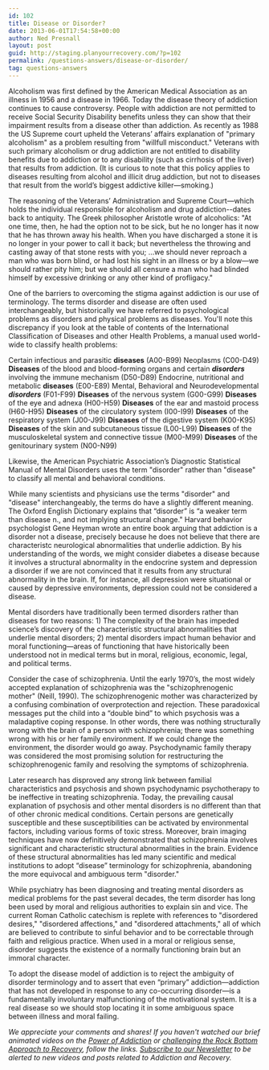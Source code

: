 ```yaml
---
id: 102
title: Disease or Disorder?
date: 2013-06-01T17:54:58+00:00
author: Ned Presnall
layout: post
guid: http://staging.planyourrecovery.com/?p=102
permalink: /questions-answers/disease-or-disorder/
tag: questions-answers
---
```

Alcoholism was first defined by the American Medical Association as an illness in 1956 and a disease in 1966. Today the disease theory of addiction continues to cause controversy. People with addiction are not permitted to receive Social Security Disability benefits unless they can show that their impairment results from a disease other than addiction. As recently as 1988 the US Supreme court upheld the Veterans’ affairs explanation of "primary alcoholism" as a problem resulting from "willfull misconduct." Veterans with such primary alcoholism or drug addiction are not entitled to disability benefits due to addiction or to any disability (such as cirrhosis of the liver) that results from addiction. (It is curious to note that this policy applies to diseases resulting from alcohol and illicit drug addiction, but not to diseases that result from the world’s biggest addictive killer—smoking.) <!--more--> 

The reasoning of the Veterans’ Administration and Supreme Court—which holds the individual responsible for alcoholism and drug addiction--dates back to antiquity. The Greek philosopher Aristotle wrote of alcoholics: "At one time, then, he had the option not to be sick, but he no longer has it now that he has thrown away his health. When you have discharged a stone it is no longer in your power to call it back; but nevertheless the throwing and casting away of that stone rests with you; …we should never reproach a man who was born blind, or had lost his sight in an illness or by a blow—we should rather pity him; but we should all censure a man who had blinded himself by excessive drinking or any other kind of profligacy."

One of the barriers to overcoming the stigma against addiction is our use of terminology. The terms disorder and disease are often used interchangeably, but historically we have referred to psychological problems as disorders and physical problems as diseases. You'll note this discrepancy if you look at the table of contents of the International Classification of Diseases and other Health Problems, a manual used world-wide to classify health problems:

Certain infectious and parasitic **diseases** (A00-B99)
Neoplasms (C00-D49)
**Diseases** of the blood and blood-forming organs and certain _**disorders**_ involving the immune mechanism (D50-D89)
Endocrine, nutritional and metabolic **diseases** (E00-E89)
Mental, Behavioral and Neurodevelopmental _**disorders**_ (F01-F99)
**Diseases** of the nervous system (G00-G99)
**Diseases** of the eye and adnexa (H00-H59)
**Diseases** of the ear and mastoid process (H60-H95)
**Diseases** of the circulatory system (I00-I99)
**Diseases** of the respiratory system (J00-J99)
**Diseases** of the digestive system (K00-K95)
**Diseases** of the skin and subcutaneous tissue (L00-L99)
**Diseases** of the musculoskeletal system and connective tissue (M00-M99)
**Diseases** of the genitourinary system (N00-N99)

Likewise, the American Psychiatric Association’s Diagnostic Statistical Manual of Mental Disorders uses the term "disorder" rather than "disease" to classify all mental and behavioral conditions.

While many scientists and physicians use the terms "disorder" and "disease" interchangeably, the terms do have a slightly different meaning. The Oxford English Dictionary explains that “disorder” is “a weaker term than disease n., and not implying structural change." Harvard behavior psychologist Gene Heyman wrote an entire book arguing that addiction is a disorder not a disease, precisely because he does not believe that there are characteristc neurological abnormalities that underlie addiction. By his understanding of the words, we might consider diabetes a disease because it involves a structural abnormality in the endocrine system and depression a disorder if we are not convinced that it results from any structural abnormality in the brain. If, for instance, all depression were situational or caused by depressive environments, depression could not be considered a disease.

Mental disorders have traditionally been termed disorders rather than diseases for two reasons: 1) The complexity of the brain has impeded science&#8217;s discovery of the characteristic structural abnormalities that underlie mental disorders; 2) mental disorders impact human behavior and moral functioning—areas of functioning that have historically been understood not in medical terms but in moral, religious, economic, legal, and political terms.

Consider the case of schizophrenia. Until the early 1970’s, the most widely accepted explanation of schizophrenia was the "schizophrenogenic mother" (Neill, 1990). The schizophrenogenic mother was characterized by a confusing combination of overprotection and rejection. These paradoxical messages put the child into a “double bind” to which psychosis was a maladaptive coping response. In other words, there was nothing structurally wrong with the brain of a person with schizophrenia; there was something wrong with his or her family environment. If we could change the environment, the disorder would go away. Psychodynamic family therapy was considered the most promising solution for restructuring the schizophrenogenic family and resolving the symptoms of schizophrenia.

Later research has disproved any strong link between familial characteristics and psychosis and shown psychodynamic psychotherapy to be ineffective in treating schizophrenia. Today, the prevailing causal explanation of psychosis and other mental disorders is no different than that of other chronic medical conditions. Certain persons are genetically susceptible and these susceptibilities can be activated by environmental factors, including various forms of toxic stress. Moreover, brain imaging techniques have now definitively demonstrated that schizophrenia involves significant and characteristic structural abnormalities in the brain. Evidence of these structural abnormalities has led many scientific and medical institutions to adopt “disease” terminology for schizophrenia, abandoning the more equivocal and ambiguous term "disorder."

While psychiatry has been diagnosing and treating mental disorders as medical problems for the past several decades, the term disorder has long been used by moral and religious authorities to explain sin and vice. The current Roman Catholic catechism is replete with references to "disordered desires," "disordered affections," and "disordered attachments," all of which are believed to contribute to sinful behavior and to be correctable through faith and religious practice. When used in a moral or religious sense, disorder suggests the existence of a normally functioning brain but an immoral character.

To adopt the disease model of addiction is to reject the ambiguity of disorder terminology and to assert that even “primary” addiction—addiction that has not developed in response to any co-occurring disorder—is a fundamentally involuntary malfunctioning of the motivational system. It is a real disease so we should stop locating it in some ambiguous space between illness and moral failing.

<i>We appreciate your comments and shares! If you haven't watched our brief animated videos on the <a href="https://youtu.be/hg09_-89caY">Power of Addiction</a> or <a href="https://youtu.be/MxO164ADK7Y">challenging the Rock Bottom Approach to Recovery</a>, follow the links. <a href="http://planyourrecovery.us7.list-manage1.com/subscribe?u=77043dbe0148a12642c046823&id=f3e79d6a3a">Subscribe to our Newsletter</a> to be alerted to new videos and posts related to Addiction and Recovery.</i>
